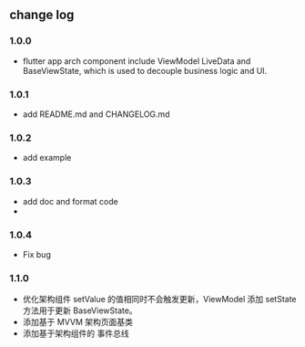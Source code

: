 ## change log

### 1.0.0

- flutter app arch component include ViewModel LiveData and BaseViewState, which is used to decouple
  business logic and UI.

### 1.0.1

- add README.md and CHANGELOG.md

### 1.0.2

- add example

### 1.0.3

- add doc and format code
-

### 1.0.4

- Fix bug

### 1.1.0

- 优化架构组件 setValue 的值相同时不会触发更新，ViewModel 添加 setState 方法用于更新 BaseViewState。
- 添加基于 MVVM 架构页面基类
- 添加基于架构组件的 事件总线
